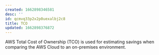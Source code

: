 ```yaml
---
created: 1662898346581
desc: ''
id: qcmvq33p2x2p0uexalbj2c8
title: TCO
updated: 1662898376872
---
```

   
AWS Total Cost of Ownership (TCO) is used for estimating savings when comparing the AWS Cloud to an on-premises environment.